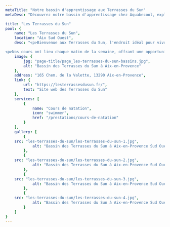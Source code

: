 ```yaml
---
metaTitle: "Notre bassin d'apprentissage aux Terrasses du Sun"
metaDesc: "Découvrez notre bassin d'apprentissage chez Aquabecool, exploité par Maître-Baigneur pour des cours de natation et bébé nageur. Profitez d'un environnement sécurisé et adapté pour apprendre à nager dans les meilleures conditions avec nos professionnels qualifiés."

title: "Les Terrasses du Sun"
pool: {
	name: "Les Terrasses du Sun",
	location: "Aix Sud Ouest",
	desc: "<p>Bienvenue aux Terrasses du Sun, l'endroit idéal pour vivre une expérience de baignade innovante et divertissante à Aix-en-Provence. Nos cours de natation sont conçus pour convenir à tous les âges, vous permettant de découvrir le plaisir de nager tout en vous amusant. Rejoignez-nous aux Terrasses du Sun pour des cours de natation inoubliables.</p>

<p>Nos cours ont lieu chaque matin de la semaine, offrant une opportunité de développer vos compétences en natation dans un environnement agréable. Venez découvrir le plaisir de la natation dans une atmosphère unique et conviviale.</p>",
	image: {
		jpg: "page-title/page_les-terrasses-du-sun-bassins.jpg",
		alt: "Bassin des Terrasses du Sun à Aix-en-Provence"
	},
	address: "165 Chem. de la Valette, 13290 Aix-en-Provence",
	link: {
		url: "https://lesterrassesdusun.fr/",
		text: "Site web des Terrasses du Sun"
	},
	services: [
		{
			name: "Cours de natation",
			icon: "swimmer",
			href: "/prestations/cours-de-natation"
		}
	],
	gallery: [
		{
	src: "les-terrasses-du-sun/les-terrasses-du-sun-1.jpg",
			alt: "Bassin des Terrasses du Sun à Aix-en-Provence Sud Ouest"
		},
		{
	src: "les-terrasses-du-sun/les-terrasses-du-sun-2.jpg",
			alt: "Bassin des Terrasses du Sun à Aix-en-Provence Sud Ouest"
		},
		{
	src: "les-terrasses-du-sun/les-terrasses-du-sun-3.jpg",
			alt: "Bassin des Terrasses du Sun à Aix-en-Provence Sud Ouest"
		},
		{
	src: "les-terrasses-du-sun/les-terrasses-du-sun-4.jpg",
			alt: "Bassin des Terrasses du Sun à Aix-en-Provence Sud Ouest"
		}
	]
}
---
```

